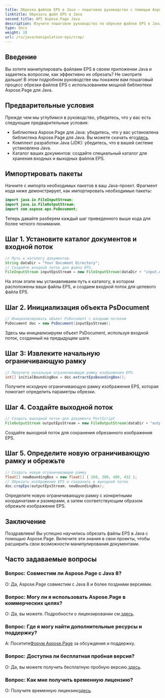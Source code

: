 ```yaml
---
title: Обрезка файлов EPS в Java — пошаговое руководство с помощью Aspose.Page
linktitle: Обрезать файл EPS в Java
second_title: API Aspose.Page Java
description: Изучите пошаговое руководство по обрезке файлов EPS в Java с помощью Aspose.Page. Совершенствуйте свои навыки работы с документами без особых усилий.
type: docs
weight: 10
url: /ru/java/manipulation-eps/crop/
---
```

## Введение
Вы хотите манипулировать файлами EPS в своем приложении Java и задаетесь вопросом, как эффективно их обрезать? Не смотрите дальше! В этом подробном руководстве мы покажем вам пошаговый процесс обрезки файлов EPS с использованием мощной библиотеки Aspose.Page для Java.
## Предварительные условия
Прежде чем мы углубимся в руководство, убедитесь, что у вас есть следующие предварительные условия:
-  Библиотека Aspose.Page для Java: убедитесь, что у вас установлена библиотека Aspose.Page для Java. Вы можете скачать его[здесь](https://releases.aspose.com/page/java/).
- Комплект разработки Java (JDK): убедитесь, что в вашей системе установлена Java.
- Каталог ваших документов: создайте специальный каталог для хранения входных и выходных файлов EPS.
## Импортировать пакеты
Начните с импорта необходимых пакетов в ваш Java-проект. Фрагмент кода ниже демонстрирует, как импортировать необходимые пакеты:
```java
import java.io.FileInputStream;
import java.io.FileOutputStream;
import com.aspose.eps.PsDocument;
```
Теперь давайте разберем каждый шаг приведенного выше кода для более четкого понимания.
## Шаг 1. Установите каталог документов и входной поток
```java
// Путь к каталогу документов.
String dataDir = "Your Document Directory";
// Создайте входной поток для файла EPS.
FileInputStream inputEpsStream = new FileInputStream(dataDir + "input.eps");
```
На этом этапе мы устанавливаем путь к каталогу, в котором расположены ваши файлы EPS, и создаем входной поток для целевого файла EPS.
## Шаг 2. Инициализация объекта PsDocument
```java
// Инициализировать объект PsDocument с входным потоком
PsDocument doc = new PsDocument(inputEpsStream);
```
Здесь мы инициализируем объект PsDocument, используя входной поток, созданный на предыдущем шаге.
## Шаг 3: Извлеките начальную ограничивающую рамку
```java
// Получите начальную ограничивающую рамку изображения EPS.
int[] initialBoundingBox = doc.extractEpsBoundingBox();
```
Получите исходную ограничивающую рамку изображения EPS, которая помогает определить параметры обрезки.
## Шаг 4. Создайте выходной поток
```java
// Создать выходной поток для документа PostScript
FileOutputStream outputEpsStream = new FileOutputStream(dataDir + "output_crop.eps");
```
Создайте выходной поток для сохранения обрезанного изображения EPS.
## Шаг 5. Определите новую ограничивающую рамку и обрежьте
```java
// Создать новую ограничивающую рамку
float[] newBoundingBox = new float[] { 260, 300, 480, 432 };
// Обрезать изображение EPS и сохранить в выходной поток
doc.cropEps(outputEpsStream, newBoundingBox);
```
Определите новую ограничивающую рамку с конкретными координатами и размерами, а затем соответствующим образом обрежьте изображение EPS.
## Заключение
Поздравляем! Вы успешно научились обрезать файлы EPS в Java с помощью Aspose.Page. Включите эти знания в свои проекты, чтобы расширить свои возможности манипулирования документами.
## Часто задаваемые вопросы
### Вопрос: Совместим ли Aspose.Page с Java 8?
О: Да, Aspose.Page совместим с Java 8 и более поздними версиями.
### Вопрос: Могу ли я использовать Aspose.Page в коммерческих целях?
 О: Да, вы можете. Подробности о лицензировании см.[здесь](https://purchase.aspose.com/buy).
### Вопрос: Где я могу найти дополнительные ресурсы и поддержку?
 А: Посетите[Форум Aspose.Page](https://forum.aspose.com/c/page/39) за обсуждения и поддержку.
### Вопрос: Доступна ли бесплатная пробная версия?
 О: Да, вы можете получить бесплатную пробную версию.[здесь](https://releases.aspose.com/).
### Вопрос: Как мне получить временную лицензию?
 О: Получите временную лицензию[здесь](https://purchase.aspose.com/temporary-license/).